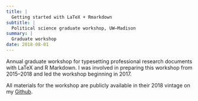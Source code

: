 ```yaml
---
title: |
  Getting started with LaTeX + Rmarkdown
subtitle: |
  Political science graduate workshop, UW–Madison
summary: |
  Graduate workshop
date: 2018-08-01
---
```



Annual graduate workshop for typesetting professional research documents with LaTeX and R Markdown.
I was involved in preparing this workshop from 2015–2018 and led the workshop beginning in 2017. 

All materials for the workshop are publicly available in their 2018 vintage on my [Github](https://github.com/mikedecr/latex-workshop-2018).